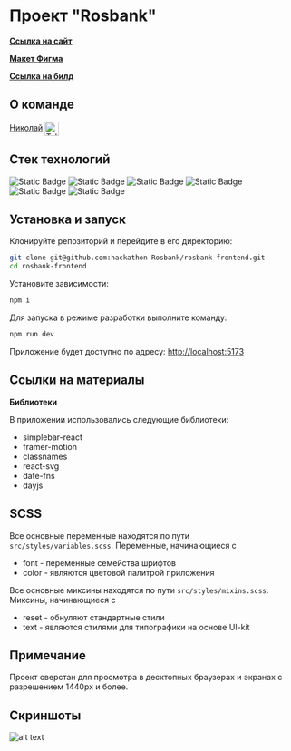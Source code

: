 # Проект "Rosbank"

[**Ссылка на сайт**](https://hackathon-rosbank.github.io/rosbank-frontend/)

[**Макет Фигма**](https://www.figma.com/design/2WsogizTYlKMvT7U9Ijbjk/%D0%A0%D0%BE%D1%81%D0%B1%D0%B0%D0%BD%D0%BA_%D0%B4%D0%B0%D1%88%D0%B1%D0%BE%D1%80%D0%B4-%D0%B4%D0%BB%D1%8F-%D1%80%D0%B0%D0%B7%D1%80%D0%B0%D0%B1%D0%BE%D1%82%D1%87%D0%B8%D0%BA%D0%BE%D0%B2?node-id=0-1&node-type=canvas&t=vJZS5d5IILDJN8uM-0)

[**Ссылка на билд**](https://github.com/k0t1k777/rosbank-frontend)

## О команде

[Николай](https://github.com/k0t1k777) [<span><img src="https://cdn-icons-png.flaticon.com/128/906/906377.png" height="25" align="center" alt="Telegram" title="Telegram" style="right" /></span>](https://t.me/ni_kolyaus)

## Стек технологий

![Static Badge](https://img.shields.io/badge/react-20232a?style=for-the-badge&logo=react)
![Static Badge](https://img.shields.io/badge/typescript-3178c6?style=for-the-badge&logo=typescript&logoColor=white)
![Static Badge](https://img.shields.io/badge/redux_toolkit-764abc?style=for-the-badge&logo=redux&logoColor=white)
![Static Badge](https://img.shields.io/badge/react_router-faf9f6?style=for-the-badge&logo=react%20router)
![Static Badge](https://img.shields.io/badge/scss-hotpink?style=for-the-badge&logo=sass&logoColor=white)
![Static Badge](https://img.shields.io/badge/html5-e34c26?style=for-the-badge&logo=html5&logoColor=white)

## Установка и запуск

Клонируйте репозиторий и перейдите в его директорию:

```bash
git clone git@github.com:hackathon-Rosbank/rosbank-frontend.git
cd rosbank-frontend
```

Установите зависимости:

```bash
npm i
```

Для запуска в режиме разработки выполните команду:

```bash
npm run dev
```

Приложение будет доступно по адресу: [http://localhost:5173](http://localhost:5173/)

## Ссылки на материалы

**Библиотеки**

В приложении использовались следующие библиотеки:

- simplebar-react
- framer-motion
- classnames
- react-svg
- date-fns
- dayjs

## SCSS

Все основные переменные находятся по пути `src/styles/variables.scss`. Переменные, начинающиеся с

- font - переменные семейства шрифтов
- color - являются цветовой палитрой приложения

Все основные миксины находятся по пути `src/styles/mixins.scss`. Миксины, начинающиеся с

- reset - обнуляют стандартные стили
- text - являются стилями для типографики на основе UI-kit

## Примечание

Проект сверстан для просмотра в десктопных браузерах и экранах с разрешением 1440px и более.

## Скриншоты

![alt text](./src/shared/assets/screenshots.JPG)